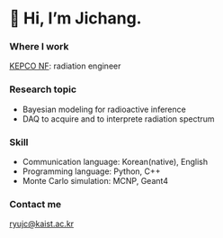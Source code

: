 # 👋 Hi, I’m Jichang.

### Where I work
[KEPCO NF](https://www.knfc.co.kr/eps): radiation engineer
### Research topic
* Bayesian modeling for radioactive inference
* DAQ to acquire and to interprete radiation spectrum
### Skill
* Communication language: Korean(native), English
* Programming language: Python, C++
* Monte Carlo simulation: MCNP, Geant4
### Contact me
ryujc@kaist.ac.kr


<!---
jichangryu/jichangryu is a ✨ special ✨ repository because its `README.md` (this file) appears on your GitHub profile.
You can click the Preview link to take a look at your changes.
--->
